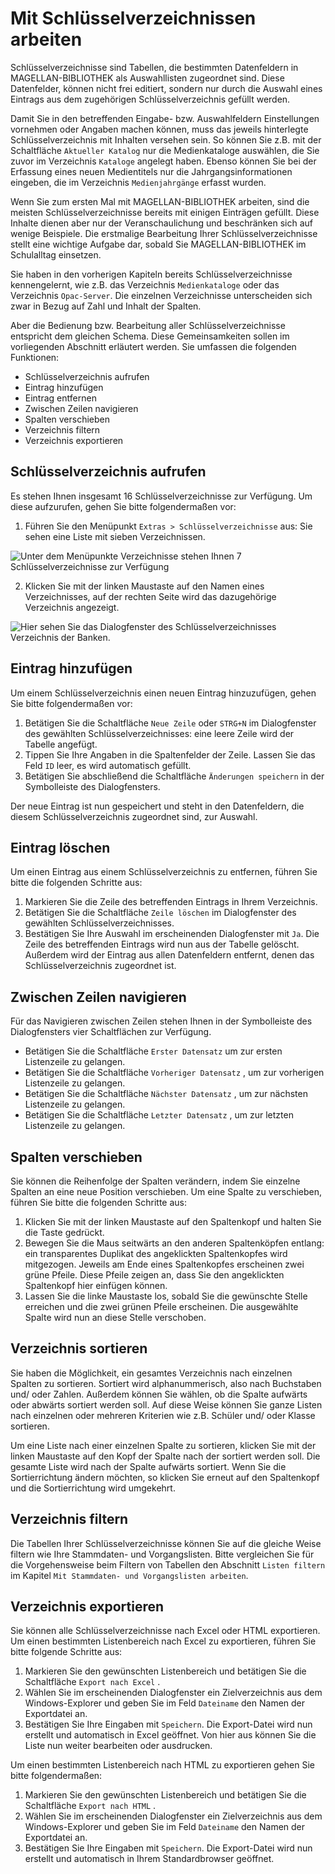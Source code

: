 # Mit Schlüsselverzeichnissen arbeiten

Schlüsselverzeichnisse sind Tabellen, die bestimmten Datenfeldern in MAGELLAN-BIBLIOTHEK als Auswahllisten zugeordnet sind. Diese Datenfelder, können nicht frei editiert, sondern nur durch die Auswahl eines Eintrags aus dem zugehörigen Schlüsselverzeichnis gefüllt werden.

Damit Sie in den betreffenden Eingabe- bzw. Auswahlfeldern Einstellungen vornehmen oder Angaben machen können, muss das jeweils hinterlegte Schlüsselverzeichnis mit Inhalten versehen sein. So können Sie z.B. mit der Schaltfläche `Aktueller Katalog` nur die Medienkataloge auswählen, die Sie zuvor im Verzeichnis `Kataloge` angelegt haben. Ebenso können Sie bei der Erfassung eines neuen Medientitels nur die Jahrgangsinformationen eingeben, die im Verzeichnis `Medienjahrgänge` erfasst wurden.

Wenn Sie zum ersten Mal mit MAGELLAN-BIBLIOTHEK arbeiten, sind die meisten Schlüsselverzeichnisse bereits mit einigen Einträgen gefüllt. Diese Inhalte dienen aber nur der Veranschaulichung und beschränken sich auf wenige Beispiele. Die erstmalige Bearbeitung Ihrer Schlüsselverzeichnisse stellt eine wichtige Aufgabe dar, sobald Sie MAGELLAN-BIBLIOTHEK im Schulalltag einsetzen.

Sie haben in den vorherigen Kapiteln bereits Schlüsselverzeichnisse kennengelernt, wie z.B. das Verzeichnis `Medienkataloge` oder das Verzeichnis `Opac-Server`. Die einzelnen Verzeichnisse unterscheiden sich zwar in Bezug auf Zahl und Inhalt der Spalten.

Aber die Bedienung bzw. Bearbeitung aller Schlüsselverzeichnisse entspricht dem gleichen Schema. Diese Gemeinsamkeiten sollen im vorliegenden Abschnitt erläutert werden. Sie umfassen die folgenden Funktionen:

* Schlüsselverzeichnis aufrufen
* Eintrag hinzufügen
* Eintrag entfernen
* Zwischen Zeilen navigieren
* Spalten verschieben
* Verzeichnis filtern
* Verzeichnis exportieren

## Schlüsselverzeichnis aufrufen

Es stehen Ihnen insgesamt 16 Schlüsselverzeichnisse zur Verfügung. Um diese aufzurufen, gehen Sie bitte folgendermaßen vor:

1. Führen Sie den Menüpunkt `Extras > Schlüsselverzeichnisse` aus: Sie sehen eine Liste mit sieben Verzeichnissen.

![Unter dem Menüpunkte `Verzeichnisse` stehen Ihnen 7 Schlüsselverzeichnisse zur Verfügung](/assets/images/bibliothek/schlüsselverzeichnis.png)

2. Klicken Sie mit der linken Maustaste auf den Namen eines Verzeichnisses, auf der rechten Seite wird das dazugehörige Verzeichnis angezeigt.

![Hier sehen Sie das Dialogfenster des Schlüsselverzeichnisses `Verzeichnis der Banken`.](/assets/images/bibliothek/verzeichnis_banken.png)

## Eintrag hinzufügen

Um einem Schlüsselverzeichnis einen neuen Eintrag hinzuzufügen, gehen Sie bitte folgendermaßen vor:

1. Betätigen Sie die Schaltfläche `Neue Zeile` oder `STRG+N` im Dialogfenster des gewählten Schlüsselverzeichnisses: eine leere Zeile wird der Tabelle angefügt.
2. Tippen Sie Ihre Angaben in die Spaltenfelder der Zeile. Lassen Sie das Feld `ID` leer, es wird automatisch gefüllt.
3. Betätigen Sie abschließend die Schaltfläche `Änderungen speichern` in der Symbolleiste des Dialogfensters.

Der neue Eintrag ist nun gespeichert und steht in den Datenfeldern, die diesem Schlüsselverzeichnis zugeordnet sind, zur Auswahl.

## Eintrag löschen

Um einen Eintrag aus einem Schlüsselverzeichnis zu entfernen, führen Sie bitte die folgenden Schritte aus:

1. Markieren Sie die Zeile des betreffenden Eintrags in Ihrem Verzeichnis.
2. Betätigen Sie die Schaltfläche `Zeile löschen` im Dialogfenster des gewählten Schlüsselverzeichnisses.
3. Bestätigen Sie Ihre Auswahl im erscheinenden Dialogfenster mit `Ja`.
Die Zeile des betreffenden Eintrags wird nun aus der Tabelle gelöscht. Außerdem wird der Eintrag aus allen Datenfeldern entfernt, denen das Schlüsselverzeichnis zugeordnet ist.

## Zwischen Zeilen navigieren

Für das Navigieren zwischen Zeilen stehen Ihnen in der Symbolleiste des Dialogfensters vier Schaltflächen zur Verfügung.

* Betätigen Sie die Schaltfläche `Erster Datensatz` um zur ersten Listenzeile zu gelangen.
* Betätigen Sie die Schaltfläche `Vorheriger Datensatz` , um zur vorherigen Listenzeile zu gelangen.
* Betätigen Sie die Schaltfläche `Nächster Datensatz` , um zur nächsten Listenzeile zu gelangen.
* Betätigen Sie die Schaltfläche `Letzter Datensatz` , um zur letzten Listenzeile zu gelangen.

## Spalten verschieben

Sie können die Reihenfolge der Spalten verändern, indem Sie einzelne Spalten an eine neue Position verschieben. Um eine Spalte zu verschieben, führen Sie bitte die folgenden Schritte aus:

1. Klicken Sie mit der linken Maustaste auf den Spaltenkopf und halten Sie die Taste gedrückt.
2. Bewegen Sie die Maus seitwärts an den anderen Spaltenköpfen entlang: ein transparentes Duplikat des angeklickten Spaltenkopfes wird mitgezogen. Jeweils am Ende eines Spaltenkopfes erscheinen zwei grüne Pfeile. Diese Pfeile zeigen an, dass Sie den angeklickten Spaltenkopf hier einfügen können.
3. Lassen Sie die linke Maustaste los, sobald Sie die gewünschte Stelle erreichen und die zwei grünen Pfeile erscheinen.
Die ausgewählte Spalte wird nun an diese Stelle verschoben.

## Verzeichnis sortieren

Sie haben die Möglichkeit, ein gesamtes Verzeichnis nach einzelnen Spalten zu sortieren. Sortiert wird alphanummerisch, also nach Buchstaben und/ oder Zahlen. Außerdem können Sie wählen, ob die Spalte aufwärts oder abwärts sortiert werden soll. Auf diese Weise können Sie ganze Listen nach einzelnen oder mehreren Kriterien wie z.B. Schüler und/ oder Klasse sortieren.

Um eine Liste nach einer einzelnen Spalte zu sortieren, klicken Sie mit der linken Maustaste auf den Kopf der Spalte nach der sortiert werden soll. Die gesamte Liste wird nach der Spalte aufwärts sortiert. Wenn Sie die Sortierrichtung ändern möchten, so klicken Sie erneut auf den Spaltenkopf und die Sortierrichtung wird umgekehrt.

## Verzeichnis filtern

Die Tabellen Ihrer Schlüsselverzeichnisse können Sie auf die gleiche Weise filtern wie Ihre Stammdaten- und Vorgangslisten. Bitte vergleichen Sie für die Vorgehensweise beim Filtern von Tabellen den Abschnitt `Listen filtern` im Kapitel `Mit Stammdaten- und Vorgangslisten arbeiten`.

## Verzeichnis exportieren

Sie können alle Schlüsselverzeichnisse nach Excel oder HTML exportieren.
Um einen bestimmten Listenbereich nach Excel zu exportieren, führen Sie bitte folgende Schritte aus:

1. Markieren Sie den gewünschten Listenbereich und betätigen Sie die Schaltfläche `Export nach Excel` .
2. Wählen Sie im erscheinenden Dialogfenster ein Zielverzeichnis aus dem Windows-Explorer und geben Sie im Feld `Dateiname` den Namen der Exportdatei an.
3. Bestätigen Sie Ihre Eingaben mit `Speichern`.
Die Export-Datei wird nun erstellt und automatisch in Excel geöffnet. Von hier aus können Sie die Liste nun weiter bearbeiten oder ausdrucken.

Um einen bestimmten Listenbereich nach HTML zu exportieren gehen Sie bitte folgendermaßen:

1. Markieren Sie den gewünschten Listenbereich und betätigen Sie die Schaltfläche `Export nach HTML` .
2. Wählen Sie im erscheinenden Dialogfenster ein Zielverzeichnis aus dem Windows-Explorer und geben Sie im Feld `Dateiname` den Namen der Exportdatei an.
3. Bestätigen Sie Ihre Eingaben mit `Speichern`.
Die Export-Datei wird nun erstellt und automatisch in Ihrem Standardbrowser geöffnet.
